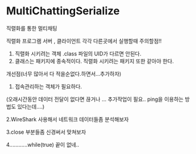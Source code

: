 # MultiChattingSerialize
직렬화를 통한 멀티채팅

직렬화 프로그램 서버 , 클라이언트 각각 다른곳에서 실행할때 주의할점!!
1. 직렬화 시키려는 객체 .class 파일의 UID가 다르면 안된다.
2. 클래스는 패키지에 종속적이다. 직렬화 시키려는 패키지 또한 같아야 한다.


개선점(너무 많아서 다 적을순없다.하면서...추가하자)
1. 접속관리하는 객체가 필요하다.

(오래시간동안 데이터 전달이 없다면 끊거나 ... 추가작업이 필요.. ping을 이용하는 방법도 있다는데....)

2.WireShark 사용해서 네트워크 데이터들좀 분석해보자

3.close 부분들좀 신경써서 맞쳐보자

4............while(true) 끝이 없네..
